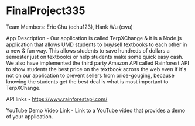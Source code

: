 # FinalProject335


Team Members: Eric Chu (echu123), Hank Wu (cwu)

App Description - Our application is called TerpXChange & it is a Node.js
application that allows UMD students to buy/sell textbooks to each other in
a new & fun way. This allows students to save hundreds of dollars a semester
just on textbooks or help students make some quick easy cash. We also have 
implemented the third party Amazon API called Rainforest API to show students 
the best price on the textbook across the web even if it's not on our application 
to prevent sellers from price-gouging, because knowing the students get the best 
deal is what is most important to TerpXChange. 

API links - https://www.rainforestapi.com/

YouTube Demo Video Link - Link to a YouTube video that provides a demo of your application.
